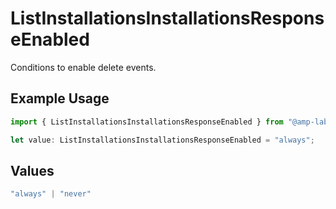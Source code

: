 # ListInstallationsInstallationsResponseEnabled

Conditions to enable delete events.

## Example Usage

```typescript
import { ListInstallationsInstallationsResponseEnabled } from "@amp-labs/sdk-node-platform/models/operations";

let value: ListInstallationsInstallationsResponseEnabled = "always";
```

## Values

```typescript
"always" | "never"
```